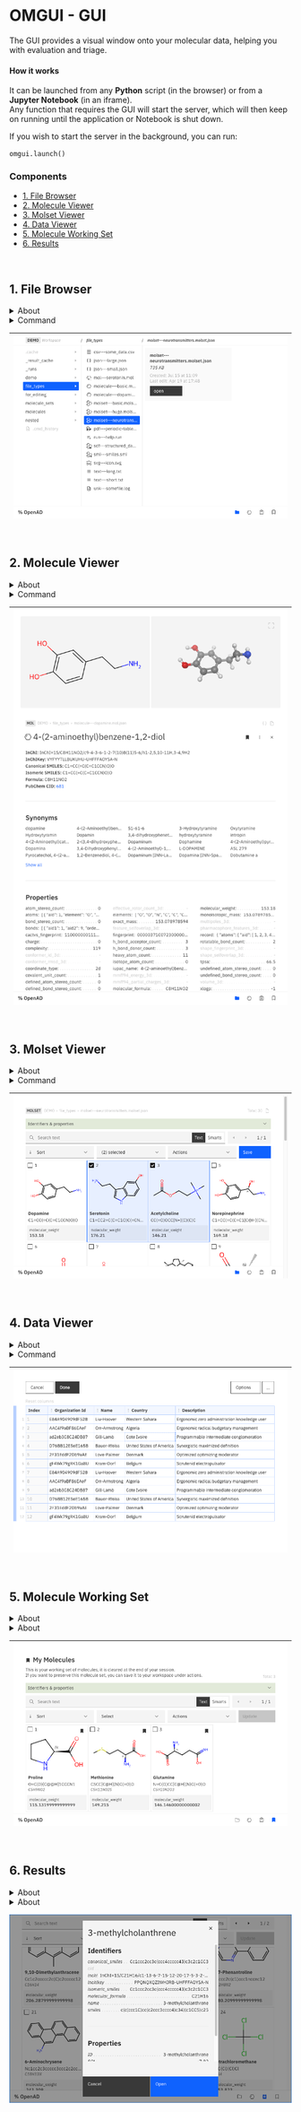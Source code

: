 # OMGUI - GUI<!-- omit in toc -->

The GUI provides a visual window onto your molecular data, helping you with evaluation and triage.

#### How it works<!-- omit in toc -->

It can be launched from any **Python** script (in the browser) or from a **Jupyter Notebook** (in an iframe).  
Any function that requires the GUI will start the server, which will then keep on running until the application or Notebook is shut down.

If you wish to start the server in the background, you can run:

```
omgui.launch()
```

### Components<!-- omit in toc -->

- [1. File Browser](#1-file-browser)
- [2. Molecule Viewer](#2-molecule-viewer)
- [3. Molset Viewer](#3-molset-viewer)
- [4. Data Viewer](#4-data-viewer)
- [5. Molecule Working Set](#5-molecule-working-set)
- [6. Results](#6-results)

<br>

## 1. File Browser

<details>
<summary>About</summary>

The file browser lets your browse the files in your workspace. It lets you open molecule files directly into the molecule viewer.

| Filetype   | Suffix       | Content         | Description                                                                                                                                                                          |
| :--------- | :----------- | :-------------- | :----------------------------------------------------------------------------------------------------------------------------------------------------------------------------------- |
| OMGUI_JSON | .smol.json   | Small molecules | OMGUI's JSON schema for individual small molecules, can be exported to SDF or CSV                                                                                                    |
| OMGUI_JSON | .mmol.json   | Macromolecules  | OMGUI's JSON schema for individual macromolecules, can be exported to CIF or PDB or CSV                                                                                              |
| OMGUI_JSON | .molset.json | Molecule sets   | OMGUI's JSON schema for a set of small molecules. Sets of macromolecules are not supported at this time.                                                                             |
|            |              |                 |                                                                                                                                                                                      |
| MDL        | .mol         | Small molecules | Small molecule file holding information about the atoms, bonds, connectivity and coordinates of a molecule - [learn more](https://en.wikipedia.org/wiki/Chemical_table_file#Molfile) |
| SDF        | .sdf         | Molecule sets   | Multi-molecule version of an MDL file - [learn more](https://en.wikipedia.org/wiki/Chemical_table_file#SDF)                                                                          |
| SMI        | .smi         | Molecule sets   | A basic text file with a SMILES string per line                                                                                                                                      |
| CIF        | .cif         | Macromolecules  | Stands for "Crystallographic Information File" and was intended as a successor to the PDB format - [learn more](https://en.wikipedia.org/wiki/Crystallographic_Information_File)     |
| PDB        | .pdb         | Macromolecules  | Stands for "Protein Data Bank" - [learn more](<https://en.wikipedia.org/wiki/Protein_Data_Bank_(file_format)>)                                                                       |
| JSON       | .json        | Data            | Open standard data serialization format [learn more](https://en.wikipedia.org/wiki/JSON)                                                                                             |
| YAML       | .yml         | Data            | Human-readable data serialization format - [learn more](https://simple.wikipedia.org/wiki/YAML)                                                                                      |
| CSV        | .csv         | Data            | Comma-separated text data format - [learn more](https://en.wikipedia.org/wiki/Comma-separated_values)                                                                                |
| TEXT       | .text        | Text            | Basic text format                                                                                                                                                                    |

Files can easily be opened in your default system app, which is the default for any unsupported file formats.

</details>

<details>
<summary>Command</summary>

`launch gui`

</details>

| ![File Browser](readme/file-browser.png) |
| ---------------------------------------- |

<br>

## 2. Molecule Viewer

<details>
<summary>About</summary>

The molecule viewer gives you an at-a-glance overview of all the information you have gathered on a particular molecule.

New molecules are prepopulated with data from RDKit and PubChem by default

</details>

<details>
<summary>Command</summary>

`show molecule|mol <name> | <smiles> | <inchi> | <inchikey> | <cid>`

Example: `show mol dopamine`

</details>

| ![Molecule Viewer](readme/molecule-viewer.png) |
| ---------------------------------------------- |

<br>

## 3. Molset Viewer

<details>
<summary>About</summary>

<p>The molset viewer is replacing the widely used "mols2grid" package. It runs a lot faster and has improved usability.</p>

<p>In the future we'll also load this with more advanced functionality like filtering, subsetting, merging etc.</p>

<p><span style="color: #d00">Note: viewing molecule sets from a dataframe is not yet implemented.</span></p>

</details>

<details>
<summary>Command</summary>

`show molset|molecule set '<molset_or_sdf_or_smi_path>' | using dataframe <dataframe>`

Example: `show molset 'my_mols.molset.json'`

</details>

| ![Molset Viewer](readme/molset-viewer.png) |
| ------------------------------------------ |

<br>

## 4. Data Viewer

<details>
<summary>About</summary>

The data viewer lets you review, sort and triage data from a CSV file or a dataframe.

<span style="color: #d00">The data viewer is not yet ported into the new GUI. It still uses the deprecated Flask app architecture.</span>

</details>

<details>
<summary>Command</summary>

`display data '<filename.csv>'` + `result open`

Example: `display data 'demo/my-data.csv'` + `result open`

</details>

| ![Data Viewer](readme/data-viewer.png) |
| -------------------------------------- |

<br>

## 5. Molecule Working Set

<details>
<summary>About</summary>

Your working set of molecules(\*) is a molset that lives in memory and is meant as a bucket for gathering candidates from various processesses and sources, before storing them into a new file and processing them further.

\(\*) Currently the working set is called "mymols", but this name may change.

<span style="color: #d00">Note: loading and merging molecule sets is still using a different architecture which is not compatible with the GUI.</span>

</details>

<details>
<summary>About</summary>

`show mols`

</details>

| ![My Molecules](readme/my-mols.png) |
| ----------------------------------- |

<br>

## 6. Results

<details>
<summary>About</summary>

Whenever data is displayed in the CLI or a Notebook using `output_table()`, the data is stored in memory so it can be used for follow up commands like `result open`, `result edit`, `result copy` etc.

The result dataset stored in memory can also be viewed and manipulated in the GUI, either through the molecule viewer or the data viewer (yet to be implemented).

</details>

<details>
<summary>About</summary>

`display data '<molecule_data.csv>'` + `result open`

Example: `display data 'demo/my-mols.csv'` + `result open`

</details>

![Results](readme/results.png)
